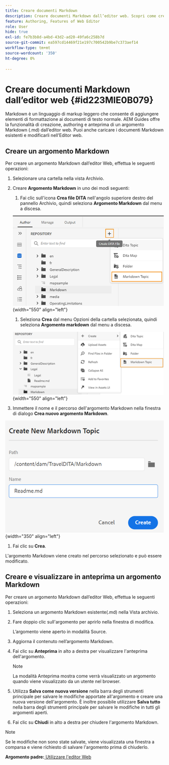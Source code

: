 ```yaml
---
title: Creare documenti Markdown
description: Creare documenti Markdown dall’editor web. Scopri come creare, creare e visualizzare in anteprima un argomento Markdown in AEM Guides.
feature: Authoring, Features of Web Editor
role: User
hide: true
exl-id: fe7b3b8d-a4bd-43d2-ad20-49fa6c258b7d
source-git-commit: ea597cd14469f21e197c700542b9be7c373aef14
workflow-type: tm+mt
source-wordcount: '350'
ht-degree: 0%

---
```


# Creare documenti Markdown dall’editor web {#id223MIE0B079}

Markdown è un linguaggio di markup leggero che consente di aggiungere elementi di formattazione ai documenti di testo normale. AEM Guides offre la funzionalità di creazione, authoring e anteprima di un argomento Markdown \(.md\) dall’editor web. Puoi anche caricare i documenti Markdown esistenti e modificarli nell’Editor web.

## Creare un argomento Markdown

Per creare un argomento Markdown dall’editor Web, effettua le seguenti operazioni:

1. Selezionare una cartella nella vista Archivio.
1. Creare **Argomento Markdown** in uno dei modi seguenti:
   1. Fai clic sull&#39;icona **Crea file DITA** nell&#39;angolo superiore destro del pannello Archivio, quindi seleziona **Argomento Markdown** dal menu a discesa.

   ![](images/create-markdown-dita-topic.png){width="550" align="left"}

   1. Seleziona **Crea** dal menu Opzioni della cartella selezionata, quindi seleziona **Argomento markdown** dal menu a discesa.

   ![](images/create-markdown-options-menu.png){width="550" align="left"}

1. Immettere il nome e il percorso dell&#39;argomento Markdown nella finestra di dialogo **Crea nuovo argomento Markdown**.

![](images/create-markdown-dialog.png){width="350" align="left"}

1. Fai clic su **Crea**.

L&#39;argomento Markdown viene creato nel percorso selezionato e può essere modificato.

## Creare e visualizzare in anteprima un argomento Markdown

Per creare un argomento Markdown dall’editor Web, effettua le seguenti operazioni:

1. Seleziona un argomento Markdown esistente\(.md\) nella Vista archivio.
1. Fare doppio clic sull&#39;argomento per aprirlo nella finestra di modifica.

   L’argomento viene aperto in modalità Source.

1. Aggiorna il contenuto nell’argomento Markdown.
1. Fai clic su **Anteprima** in alto a destra per visualizzare l&#39;anteprima dell&#39;argomento.

   >[!NOTE]
   >
   > La modalità Anteprima mostra come verrà visualizzato un argomento quando viene visualizzato da un utente nel browser.

1. Utilizza **Salva come nuova versione** nella barra degli strumenti principale per salvare le modifiche apportate all&#39;argomento e creare una nuova versione dell&#39;argomento. È inoltre possibile utilizzare **Salva tutto** nella barra degli strumenti principale per salvare le modifiche in tutti gli argomenti aperti.

1. Fai clic su **Chiudi** in alto a destra per chiudere l&#39;argomento Markdown.

>[!NOTE]
>
> Se le modifiche non sono state salvate, viene visualizzata una finestra a comparsa e viene richiesto di salvare l&#39;argomento prima di chiuderlo.

**Argomento padre:**&#x200B;[ Utilizzare l&#39;editor Web](web-editor.md)
